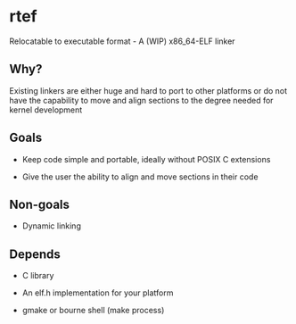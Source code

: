 rtef
====

Relocatable to executable format - A (WIP) x86_64-ELF linker

Why?
----

Existing linkers are either huge and hard to port to other platforms or do not have the capability to move and align sections to the degree needed for kernel development

Goals
-----

* Keep code simple and portable, ideally without POSIX C extensions

* Give the user the ability to align and move sections in their code

Non-goals
---------

* Dynamic linking

Depends
-------

* C library

* An elf.h implementation for your platform

* gmake or bourne shell (make process)
